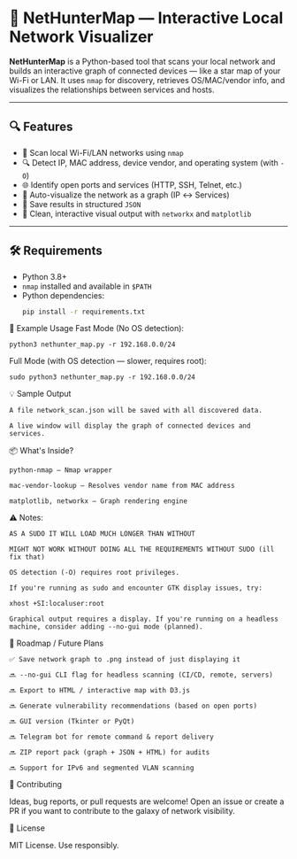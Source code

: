 # 🧭 NetHunterMap — Interactive Local Network Visualizer

**NetHunterMap** is a Python-based tool that scans your local network and builds an interactive graph of connected devices — like a star map of your Wi-Fi or LAN. It uses `nmap` for discovery, retrieves OS/MAC/vendor info, and visualizes the relationships between services and hosts.

---

## 🔍 Features

- 📡 Scan local Wi-Fi/LAN networks using `nmap`
- 🔍 Detect IP, MAC address, device vendor, and operating system (with `-O`)
- 🌐 Identify open ports and services (HTTP, SSH, Telnet, etc.)
- 🧠 Auto-visualize the network as a graph (IP ↔ Services)
- 💾 Save results in structured `JSON`
- 🧭 Clean, interactive visual output with `networkx` and `matplotlib`

---

## 🛠️ Requirements

- Python 3.8+
- `nmap` installed and available in `$PATH`
- Python dependencies:
  ```bash
  pip install -r requirements.txt

🚀 Example Usage
Fast Mode (No OS detection):

    python3 nethunter_map.py -r 192.168.0.0/24

Full Mode (with OS detection — slower, requires root):

    sudo python3 nethunter_map.py -r 192.168.0.0/24

💡 Sample Output

    A file network_scan.json will be saved with all discovered data.

    A live window will display the graph of connected devices and services.


📦 What's Inside?

    python-nmap – Nmap wrapper

    mac-vendor-lookup – Resolves vendor name from MAC address

    matplotlib, networkx – Graph rendering engine

⚠️ Notes:

    AS A SUDO IT WILL LOAD MUCH LONGER THAN WITHOUT

    MIGHT NOT WORK WITHOUT DOING ALL THE REQUIREMENTS WITHOUT SUDO (ill fix that)

    OS detection (-O) requires root privileges.

    If you're running as sudo and encounter GTK display issues, try:

    xhost +SI:localuser:root

    Graphical output requires a display. If you're running on a headless machine, consider adding --no-gui mode (planned).

🚧 Roadmap / Future Plans

    ✅ Save network graph to .png instead of just displaying it

    🔜 --no-gui CLI flag for headless scanning (CI/CD, remote, servers)

    🔜 Export to HTML / interactive map with D3.js

    🔜 Generate vulnerability recommendations (based on open ports)

    🔜 GUI version (Tkinter or PyQt)

    🔜 Telegram bot for remote command & report delivery

    🔜 ZIP report pack (graph + JSON + HTML) for audits

    🔜 Support for IPv6 and segmented VLAN scanning

🤝 Contributing

Ideas, bug reports, or pull requests are welcome! Open an issue or create a PR if you want to contribute to the galaxy of network visibility.

📜 License

MIT License. Use responsibly.

